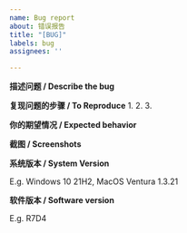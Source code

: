 ```yaml
---
name: Bug report
about: 错误报告
title: "[BUG]"
labels: bug
assignees: ''

---
```


**描述问题 / Describe the bug**

**复现问题的步骤 / To Reproduce**
1. 
2. 
3. 

**你的期望情况 / Expected behavior**

**截图 / Screenshots**

**系统版本 / System Version**

E.g. Windows 10 21H2, MacOS Ventura 1.3.21

**软件版本 / Software version**

E.g. R7D4
